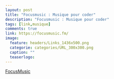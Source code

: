 ```yaml
---
layout: post
title: "Focusmusic : Musique pour coder"
description: "Focusmusic : Musique pour coder"
tags: [link,musique]
comments: true
link: https://focusmusic.fm/
image:
  feature: headers/Links_1436x500.png
  categorie: categories/URL_300x300.png
  caption: ""
  teaserlogo: 
---
```

<table>
<p>
<a href="https://focusmusic.fm/">FocusMusic</a>
</p>
</table>